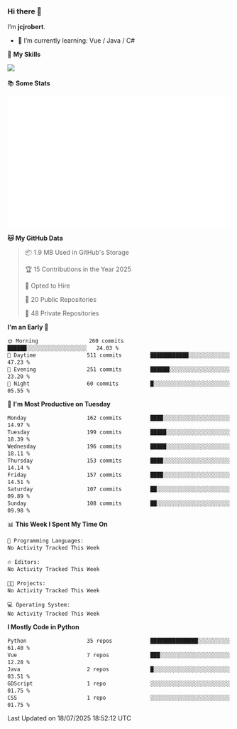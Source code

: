 ### Hi there 👋

I’m **jcjrobert**.

- 🌱 I’m currently learning: Vue / Java / C#

🌟 **My Skills**

![](https://img.shields.io/badge/-Python-3e74a2?style=flat-square&logo=Python&logoColor=fff)

📚 **Some Stats**

![](https://github.com/jcjrobert/github-stats/blob/master/generated/overview.svg)

<!--START_SECTION:waka-->
**🐱 My GitHub Data** 

> 📦 1.9 MB Used in GitHub's Storage 
 > 
> 🏆 15 Contributions in the Year 2025
 > 
> 💼 Opted to Hire
 > 
> 📜 20 Public Repositories 
 > 
> 🔑 48 Private Repositories 
 > 
**I'm an Early 🐤** 

```text
🌞 Morning                260 commits         ██████░░░░░░░░░░░░░░░░░░░   24.03 % 
🌆 Daytime                511 commits         ████████████░░░░░░░░░░░░░   47.23 % 
🌃 Evening                251 commits         ██████░░░░░░░░░░░░░░░░░░░   23.20 % 
🌙 Night                  60 commits          █░░░░░░░░░░░░░░░░░░░░░░░░   05.55 % 
```
📅 **I'm Most Productive on Tuesday** 

```text
Monday                   162 commits         ████░░░░░░░░░░░░░░░░░░░░░   14.97 % 
Tuesday                  199 commits         █████░░░░░░░░░░░░░░░░░░░░   18.39 % 
Wednesday                196 commits         █████░░░░░░░░░░░░░░░░░░░░   18.11 % 
Thursday                 153 commits         ████░░░░░░░░░░░░░░░░░░░░░   14.14 % 
Friday                   157 commits         ████░░░░░░░░░░░░░░░░░░░░░   14.51 % 
Saturday                 107 commits         ██░░░░░░░░░░░░░░░░░░░░░░░   09.89 % 
Sunday                   108 commits         ██░░░░░░░░░░░░░░░░░░░░░░░   09.98 % 
```


📊 **This Week I Spent My Time On** 

```text
💬 Programming Languages: 
No Activity Tracked This Week

🔥 Editors: 
No Activity Tracked This Week

🐱‍💻 Projects: 
No Activity Tracked This Week

💻 Operating System: 
No Activity Tracked This Week
```

**I Mostly Code in Python** 

```text
Python                   35 repos            ███████████████░░░░░░░░░░   61.40 % 
Vue                      7 repos             ███░░░░░░░░░░░░░░░░░░░░░░   12.28 % 
Java                     2 repos             █░░░░░░░░░░░░░░░░░░░░░░░░   03.51 % 
GDScript                 1 repo              ░░░░░░░░░░░░░░░░░░░░░░░░░   01.75 % 
CSS                      1 repo              ░░░░░░░░░░░░░░░░░░░░░░░░░   01.75 % 
```




 Last Updated on 18/07/2025 18:52:12 UTC
<!--END_SECTION:waka-->
